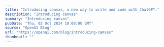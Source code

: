 ```yaml
---
title: "Introducing canvas, a new way to write and code with ChatGPT."
description: "Introducing canvas"
summary: "Introducing canvas"
pubDate: "Thu, 03 Oct 2024 10:00:00 GMT"
source: "OpenAI Blog"
url: "https://openai.com/blog/introducing-canvas"
thumbnail: ""
---
```


